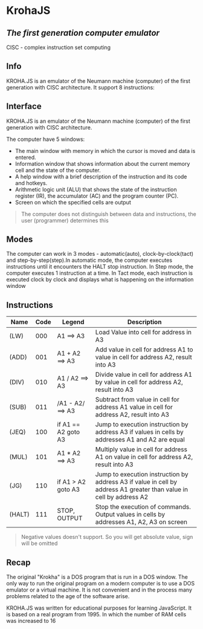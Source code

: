 # KrohaJS
## _The first generation computer emulator_

CISC - complex instruction set computing

## Info
KROHA.JS is an emulator of the Neumann machine (computer) of the first generation with CISC architecture. It support 8 instructions:

## Interface

KROHA.JS is an emulator of the Neumann machine (computer) of the first generation with CISC architecture.

The computer have 5 windows:

- The main window with memory in which the cursor is moved and data is entered.
- Information window that shows information about the current memory cell and the state of the computer.
- A help window with a brief description of the instruction and its code and hotkeys.
- Arithmetic logic unit (ALU) that shows the state of the instruction register (IR), the accumulator (AC) and the program counter (PC).
- Screen on which the specified cells are output

>The computer does not distinguish between data and instructions, the user (programmer) determines this

## Modes
The computer can work in 3 modes - automatic(auto), clock-by-clock(tact) and step-by-step(step).In automatic mode, the computer executes instructions until it encounters the HALT stop instruction. In Step mode, the computer executes 1 instruction at a time. In Tact mode, each instruction is executed clock by clock and displays what is happening on the information window

## Instructions
| Name | Code | Legend | Description |
| ------ | ------ | ------ | ------ |
| (LW) | 000 | A1 ==> A3 | Load Value into cell for address in A3|
| (ADD) | 001 | A1 + A2 ==> A3 | Add value in cell for address A1 to value in cell for address A2, result into A3|
| (DIV) | 010 | A1 / A2 ==> A3 | Divide value in cell for address A1 by value in cell for address A2, result into A3|
| (SUB) | 011 | /A1 - A2/ ==> A3 | Subtract from value in cell for address A1 value in cell for address A2, result into A3|
| (JEQ) | 100 | if A1 == A2 goto A3 | Jump to execution instruction by address A3 if values in cells by addresses A1 and A2 are equal|
| (MUL) | 101 | A1 * A2 ==> A3 | Multiply value in cell for address A1 on value in cell for address A2, result into A3|
| (JG) | 110 | if A1 > A2 goto A3 | Jump to execution instruction by address A3 if value in cell by address A1 greater than value in cell by address A2 |
| (HALT) | 111 | STOP, OUTPUT | Stop the execution of commands. Output values in cells by addresses A1, A2, A3 on screen|

>Negative values doesn't support. So you will get absolute value, sign will be omitted

## Recap
The original "Krokha" is a DOS program that is run in a DOS window. The only way to run the original program on a modern computer is to use a DOS emulator or a virtual machine. It is not convenient and in the process many problems related to the age of the software arise.

 KROHA.JS was written for educational purposes for learning JavaScript. It is based on a real program from 1995. In which the number of RAM cells was increased to 16

